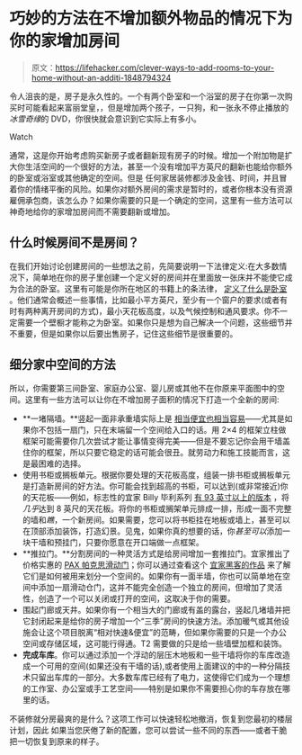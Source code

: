 # 巧妙的方法在不增加额外物品的情况下为你的家增加房间

> 原文：<https://lifehacker.com/clever-ways-to-add-rooms-to-your-home-without-an-additi-1848794324>

令人沮丧的是，房子是永久性的。一个有两个卧室和一个浴室的房子在你第一次购买时可能看起来富丽堂皇，，但是增加两个孩子，一只狗，和一张永不停止播放的*冰雪奇缘*的 DVD，你很快就会意识到它实际上有多小。

Watch

通常，这是你开始考虑购买新房子或者翻新现有房子的时候。增加一个附加物是扩大你生活空间的一个很好的方法，甚至一个没有增加平方英尺的翻新也能给你额外的卧室或浴室或其他确定的空间。但是 任何家居装修都涉及金钱、时间，并且冒着你的情绪平衡的风险。如果你对额外房间的需求是暂时的，或者你根本没有资源雇佣承包商，该怎么办？如果你需要的只是一个确定的空间，这里有一些方法可以神奇地给你的家增加房间而不需要翻新或增加。

## 什么时候房间不是房间？

在我们开始讨论创建房间的一些想法之前，先简要说明一下法律定义:在大多数情况下，简单地在你的房子里创建一个定义好的房间并在里面放一张床并不能使它成为合法的卧室。这里有可能是你所在地区的书籍上的条法律， [定义了什么是卧室](https://www.realtor.com/advice/sell/what-is-a-bedroom-features/) 。他们通常会概述一些事情，比如最小平方英尺，至少有一个窗户的要求(或者有时有两种离开房间的方式)，最小天花板高度，以及气候控制和通风要求。你不一定需要一个壁橱才能称之为卧室。如果你只是想为自己解决一个问题，这些细节并不重要，但是如果你以后要出售房子，记住这些细节是很重要的。

## 细分家中空间的方法

所以，你需要第三间卧室、家庭办公室、婴儿房或其他不在你原来平面图中的空间。这里有一些方法可以让你在不增加房子面积的情况下打造一个全新的房间:

*   **一堵隔墙。**竖起一面非承重墙实际上是 [相当便宜也相当容易](https://www.thisoldhouse.com/walls/21016821/how-to-frame-a-partition-wall)——尤其是如果你不包括一扇门，只在末端留一个空间给入口的话。用 2×4 的框架立柱做框架可能需要你几次尝试才能让事情变得完美——但是不要忘记你会用干墙盖住你的框架，所以只要它稳定的话可能会很丑。就劳动力和施工技能而言，这是最困难的选择。
*   使用书柜或搁板单元。根据你要处理的天花板高度，组装一排书柜或搁板单元是打造新房间的好方法。你可能会找到超高的书柜，可以达到(或非常接近)你的天花板——例如，标志性的宜家 Billy 毕利系列 [有 93 英寸以上的版本](https://www.ikea.com/us/en/p/billy-bookcase-white-s59182201/) ，将*几乎*达到 8 英尺的天花板。将你的书柜或搁架单元排成一排，形成一面不完整的墙和*瞧*，一个新房间。如果需要，您可以将书柜挂在地板或墙上，甚至可以在顶部添加装饰，打造幻景。见鬼，如果你真的想要的话，你*甚至可以*添加一块干墙和预挂门，只要你愿意在开口端做一点框架。
*   **推拉门。**分割房间的一种灵活方式是给房间增加一套推拉门。宜家推出了价格实惠的 [PAX 帕克思滑动门](https://www.ikea.com/us/en/search/products/?q=pax%20doors)；你可以通过查看这个 [宜家黑客的作品](https://ikeahackers.net/2010/10/turn-your-studio-apartment-into-1.html) 来了解它们是如何被用来划分一个空间的。如果你有一面半墙，你也可以简单地在空间中添加一扇滑动仓门，这并不能完全创造一个独立的房间，但增加了灵活性，创造了一个可以关闭或打开的空间，这取决于你的需要。
*   围起门廊或天井。如果你有一个相当大的门廊或有盖的露台，竖起几堵墙并把它封闭起来是给你的房子增加一个“三季”房间的快速方法。添加暖气或其他设施会让这个项目脱离“相对快速&便宜”的范畴，但如果你需要的只是一个办公空间或存储区域，这可能行得通。T2 需要做的只是给一些墙壁加框和装饰。
*   **完成车库**。你可以通过添加一个浮动的层压木地板和一些干墙将你的车库改造成一个可用的空间(如果还没有干墙的话),或者使用上面建议的中的一种分隔技术只留出车库的一部分。大多数车库已经有了电力，这使得它们成为一个理想的工作室、办公室或手工艺空间——特别是如果你不需要担心你的车存放在哪里的话。

不装修就分房最爽的是什么？这项工作可以快速轻松地撤消，恢复到您最初的楼层计划，因此 如果当您厌倦了新的配置，您可以尝试一些不同的东西——或者干脆把一切恢复到原来的样子。